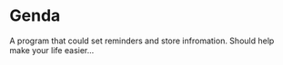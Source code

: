 # Genda
A program that could set reminders and store infromation. Should help make your life easier...
